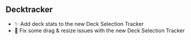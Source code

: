 ## Decktracker

-   ✨ Add deck stats to the new Deck Selection Tracker
-   🐞 Fix some drag & resize issues with the new Deck Selection Tracker

